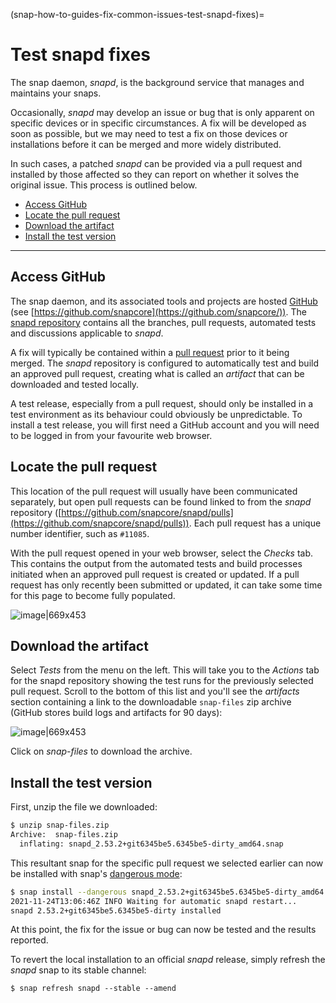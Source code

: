 (snap-how-to-guides-fix-common-issues-test-snapd-fixes)=
# Test snapd fixes

The snap daemon, _snapd_, is the background service that manages and maintains your snaps.

Occasionally, _snapd_ may develop an issue or bug that is only apparent on specific devices or in specific circumstances. A fix will be developed as soon as possible, but we may need to test a fix on those devices or installations before it can be merged and more widely distributed.

In such cases, a patched _snapd_ can be provided via a pull request and installed by those affected so they can report on whether it solves the original issue. This process is outlined below.

- [Access GitHub](#heading--github)
- [Locate the pull request](#heading--locate)
- [Download the artifact](#heading--download)
- [Install the test version](#heading--install)

---
<h2 id='heading--github'>Access GitHub</h2>

The snap daemon, and its associated tools and projects are hosted [GitHub](https://github.com/) (see [https://github.com/snapcore](https://github.com/snapcore/)). The [snapd repository](https://github.com/snapcore/snapd) contains all the branches, pull requests, automated tests and discussions applicable to _snapd_.

A fix will typically be contained within a [pull request](https://docs.github.com/en/pull-requests/collaborating-with-pull-requests/proposing-changes-to-your-work-with-pull-requests/about-pull-requests) prior to it being merged. The _snapd_ repository is configured to automatically test and build an approved pull request, creating what is called an _artifact_ that can be downloaded and tested locally.

A test release, especially from a pull request, should only be installed in a test environment as its behaviour could obviously be unpredictable. To install a test release, you will first need a GitHub account and you will need to be logged in from your favourite web browser.

<h2 id='heading--locate'>Locate the pull request</h2>

This location of the pull request will usually have been communicated separately, but open pull requests can be found linked to from the _snapd_ repository ([https://github.com/snapcore/snapd/pulls](https://github.com/snapcore/snapd/pulls)). Each pull request has a unique number identifier, such as `#11085`.

With the pull request opened in your web browser, select the _Checks_ tab. This contains the output from the automated tests and build processes initiated when an approved pull request is created or updated. If a pull request has only recently been submitted or updated, it can take some time for this page to become fully populated.

![image|669x453](upload://gYE0lIp6yS4vBGKMGJoNWiJbcDB.png) 

<h2 id='heading--download'>Download the artifact</h2>

Select _Tests_ from the menu on the left. This will take you to the _Actions_ tab for the snapd repository showing the test runs for the previously selected pull request. Scroll to the bottom of this list and you'll see the _artifacts_ section containing a link to the downloadable `snap-files` zip archive (GitHub stores build logs and artifacts for 90 days):

![image|669x453](upload://8MukDXtI1WK8W9USGn2AQb24gIL.png) 

Click on _snap-files_ to download the archive.

<h2 id='heading--install'>Install the test version</h2>

First, unzip the file we downloaded:

```bash
$ unzip snap-files.zip
Archive:  snap-files.zip
  inflating: snapd_2.53.2+git6345be5.6345be5-dirty_amd64.snap 
```

This resultant snap for the specific pull request we selected earlier can now be installed with snap's [dangerous mode](/t/snap-install-modes/26389#heading--dangerous):

```bash
$ snap install --dangerous snapd_2.53.2+git6345be5.6345be5-dirty_amd64.snap
2021-11-24T13:06:46Z INFO Waiting for automatic snapd restart...
snapd 2.53.2+git6345be5.6345be5-dirty installed
```

At this point, the fix for the issue or bug can now be tested and the results reported.

To revert the local installation to an official _snapd_ release, simply refresh the _snapd_ snap to its stable channel:

```
$ snap refresh snapd --stable --amend
```

